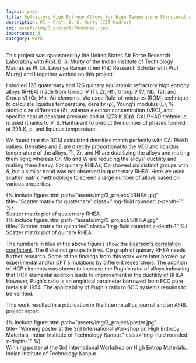 ```yaml
---
layout: page
title: Refractory High Entropy Alloys for High Temperature Structural Applications
description: PI - Prof. B. S. Murty (IIT Madras)
img: assets/img/3_project/thumbnail.jpg
importance: 3
category: work
---
```

<!-- <d-cite key="gregor2015draw"></d-cite> FOR CITING LITERATURE FORM BIBLIOGRAPHY KEY CAN BE ANY THING FROM BIBLIOGRAPHY SIMILAR TO NORMAL LATEX BIBFILE-->

This project was sponsored by the United States Air Force Research Laboratory with Prof. B. S. Murty of the Indian Institute of Technology Madras as PI. Dr. Lavanya Raman (then PhD Research Scholar with Prof. Murty) and I together worked on this project.

I studied 126 quaternary and 126 quinary equiatomic refractory high entropy alloys (RHEA) made from Group IV (Ti, Zr, Hf), Group V (V, Nb, Ta), and Group VI (Cr, Mo, W) elements. We used Rule-of-mixtures (ROM) technique to calculate liquidus temperature, density (ρ), Young’s modulus (E), % atomic size difference (δ), valence electron concentration (VEC), and specific heat at constant pressure and at 1273 K (Cp). CALPHAD technique is used (thanks to V. S. Hariharan) to predict the number of phases formed at 298 K, ρ, and liquidus temperature.

We found that the ROM calculated densities match perfectly with CALPHAD values. Densities and E are directly proportional to the VEC and liquidus temperature of the alloys. Ti, Zr, and Hf are ductilizing the alloys and making them light; whereas Cr, Mo and W are reducing the alloys’ ductility and making them heavy. For quinary RHEAs, Cp showed six distinct groups with δ, but a similar trend was not observed in quaternary RHEA. Here we used scatter matrix methodology to screen a large number of alloys based on various properties.

<div class="row justify-content-sm-center">
    <div class="col-sm mt-3 mt-md-0">
        {% include figure.html path="assets/img/3_project/4RHEA.jpg" title="Scatter matrix for quaternary" class="img-fluid rounded z-depth-1" %}
    </div>
</div>
<div class="caption">
    Scatter matrix plot of quaternary RHEA.
</div>

<div class="row justify-content-sm-center">
    <div class="col-sm mt-3 mt-md-0">
        {% include figure.html path="assets/img/3_project/5RHEA.jpg" title="Scatter matrix for quinaries" class="img-fluid rounded z-depth-1" %}
    </div>
</div>
<div class="caption">
    Scatter matrix plot of quinary RHEA.
</div>

The numbers in blue in the above figures show the <a href="https://en.wikipedia.org/wiki/Pearson_correlation_coefficient">Pearson's correlation coefficient</a>. The 6 distinct groups in δ vs. Cp graph of quinary RHEA needs further research. Some of the findings from this work were later proved by experimental and/or DFT simulations by different researchers. The addition of HCP elements was shown to increase the Pugh's ratio<d-cite key="Pugh1954"></d-cite> of alloys indicating that HCP elemental addition leads to improvement in the ductility of RHEA. However, Pugh's ratio is an empirical parameter borrowed from FCC pure metals in 1954. The applicability of Pugh's ratio to BCC systems remains to be verified.

This work resulted in a publication<d-cite key="Shaikh2020m"></d-cite> in the Intermetallics journal and an AFRL project report<d-cite key="AFRL2022"></d-cite>.

<div class="row justify-content-sm-center">
    <div class="col-sm mt-3 mt-md-0">
        {% include figure.html path="assets/img/3_project/poster.jpg" title="Winning poster at the 3rd International Workshop on High Entropy Materials, Indian Institute of Technology Kanpur." class="img-fluid rounded z-depth-1" %}
    </div>
</div>
<div class="caption">
    Winning poster at the 3rd International Workshop on High Entrop Materials, Indian Institute of Technology Kanpur.
</div>


<script src="/assets/js/distillpub/template.v2.js"></script>
<script src="/assets/js/distillpub/transforms.v2.js"></script>
<script src="/assets/js/distillpub/overrides.js"></script>
<d-appendix>
 <d-footnote-list></d-footnote-list>
 <d-citation-list></d-citation-list>
</d-appendix>
<d-bibliography src="/assets/bibliography/library.bib"></d-bibliography>
